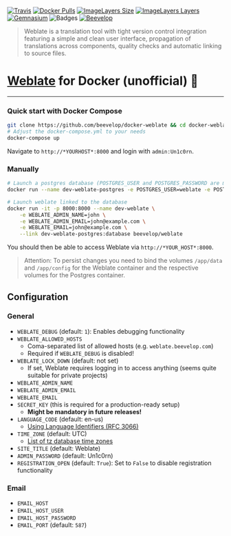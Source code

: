 [![Travis](https://shields.beevelop.com/travis/beevelop/docker-weblate.svg?style=flat-square)](https://travis-ci.org/beevelop/docker-weblate)
[![Docker Pulls](https://shields.beevelop.com/docker/pulls/beevelop/weblate.svg?style=flat-square)](https://links.beevelop.com/d-weblate)
[![ImageLayers Size](https://shields.beevelop.com/imagelayers/image-size/beevelop/weblate/latest.svg?style=flat-square)](https://imagelayers.io/?images=beevelop/weblate:latest)
[![ImageLayers Layers](https://shields.beevelop.com/imagelayers/layers/beevelop/weblate/latest.svg?style=flat-square)](https://imagelayers.io/?images=beevelop/weblate:latest)
[![Gemnasium](https://shields.beevelop.com/gemnasium/beevelop/docker-weblate.svg?style=flat-square)](https://gemnasium.com/beevelop/docker-weblate)
![Badges](https://shields.beevelop.com/badge/badges-7-brightgreen.svg?style=flat-square)
[![Beevelop](https://links.beevelop.com/honey-badge)](https://beevelop.com)

> Weblate is a translation tool with tight version control integration featuring a simple and clean user interface, propagation of translations across components, quality checks and automatic linking to source files.

# [Weblate](https://weblate.org/) for Docker (unofficial) :whale:
----

### Quick start with Docker Compose
```bash
git clone https://github.com/beevelop/docker-weblate && cd docker-weblate
# Adjust the docker-compose.yml to your needs
docker-compose up
```
Navigate to `http://*YOURHOST*:8000` and login with `admin:Un1c0rn`.


### Manually
```bash
# Launch a postgres database (POSTGRES_USER and POSTGRES_PASSWORD are mandatory)
docker run --name dev-weblate-postgres -e POSTGRES_USER=weblate -e POSTGRES_PASSWORD=weblate -d kiasaki/alpine-postgres

# Launch weblate linked to the database
docker run -it -p 8000:8000 --name dev-weblate \
    -e WEBLATE_ADMIN_NAME=john \
    -e WEBLATE_ADMIN_EMAIL=john@example.com \
    -e WEBLATE_EMAIL=john@example.com \
    --link dev-weblate-postgres:database beevelop/weblate
```
You should then be able to access Weblate via `http://*YOUR_HOST*:8000`.
> Attention: To persist changes you need to bind the volumes `/app/data` and `/app/config` for the Weblate container and the respective volumes for the Postgres container.

## Configuration
### General
- `WEBLATE_DEBUG` (default: `1`): Enables debugging functionality
- `WEBLATE_ALLOWED_HOSTS`
    + Coma-separated list of allowed hosts (e.g. `weblate.beevelop.com`)
    + Required if `WEBLATE_DEBUG` is disabled!
- `WEBLATE_LOCK_DOWN` (default: not set)
    + If set, Weblate requires logging in to access anything (seems quite suitable for private projects) 
- `WEBLATE_ADMIN_NAME`
- `WEBLATE_ADMIN_EMAIL`
- `WEBLATE_EMAIL`
- `SECRET_KEY` (this is required for a production-ready setup)
    + **Might be mandatory in future releases!**
- `LANGUAGE_CODE` (default: en-us)
    + [Using Language Identifiers (RFC 3066)](http://www.i18nguy.com/unicode/language-identifiers.html)
- `TIME_ZONE` (default: UTC)
    + [List of tz database time zones](https://en.wikipedia.org/wiki/List_of_tz_database_time_zones)
- `SITE_TITLE` (default: Weblate)
- `ADMIN_PASSWORD` (default: Un1c0rn)
- `REGISTRATION_OPEN` (default: `True`): Set to `False` to disable registration functionality

### Email
- `EMAIL_HOST`
- `EMAIL_HOST_USER`
- `EMAIL_HOST_PASSWORD`
- `EMAIL_PORT` (default: `587`)
